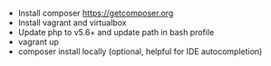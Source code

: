 * Install composer https://getcomposer.org
* Install vagrant and virtualbox
* Update php to v5.6+ and update path in bash profile
* vagrant up
* composer install locally (optional, helpful for IDE autocompletion)